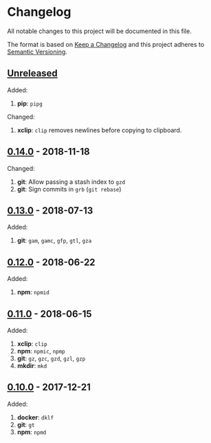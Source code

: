# Changelog

All notable changes to this project will be documented in this file.

The format is based on [Keep a Changelog](http://keepachangelog.com/en/1.0.0/)
and this project adheres to [Semantic Versioning](http://semver.org/spec/v2.0.0.html).


## [Unreleased][unreleased]

Added:

1. **pip**: `pipg`

Changed:

1. **xclip**: `clip` removes newlines before copying to clipboard.


## [0.14.0][0.14.0] - 2018-11-18

Changed:

1. **git**: Allow passing a stash index to `gzd`
1. **git**: Sign commits in `grb` (`git rebase`)


## [0.13.0][0.13.0] - 2018-07-13

Added:

1. **git**: `gam`, `gamc`, `gfp`, `gtl`, `gza`


## [0.12.0][0.12.0] - 2018-06-22

Added:

1. **npm**: `npmid`


## [0.11.0][0.11.0] - 2018-06-15

Added:

1. **xclip**: `clip`
1. **npm**: `npmic`, `npmp`
1. **git**: `gz`, `gzc`, `gzd`, `gzl`, `gzp`
1. **mkdir**: `mkd`


## [0.10.0][0.10.0] - 2017-12-21

Added:

1. **docker**: `dklf`
1. **git**: `gt`
1. **npm**: `npmd`


[0.10.0]:https://github.com/GochoMugo/fancy-aliases/releases/tag/v0.10.0
[0.11.0]:https://github.com/GochoMugo/fancy-aliases/releases/tag/v0.11.0
[0.12.0]:https://github.com/GochoMugo/fancy-aliases/releases/tag/v0.12.0
[0.13.0]:https://github.com/GochoMugo/fancy-aliases/releases/tag/v0.13.0
[0.14.0]:https://github.com/GochoMugo/fancy-aliases/releases/tag/v0.14.0
[unreleased]:https://github.com/GochoMugo/fancy-aliases/compare/v0.14.0...master
